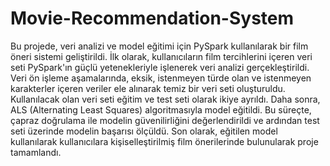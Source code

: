 # Movie-Recommendation-System
 
Bu projede, veri analizi ve model eğitimi için
PySpark kullanılarak bir film öneri sistemi geliştirildi. İlk
olarak, kullanıcıların film tercihlerini içeren veri seti
PySpark'ın güçlü yetenekleriyle işlenerek veri analizi
gerçekleştirildi. Veri ön işleme aşamalarında, eksik,
istenmeyen türde olan ve istenmeyen karakterler içeren
veriler ele alınarak temiz bir veri seti oluşturuldu.
Kullanılacak olan veri seti eğitim ve test seti olarak ikiye
ayrıldı. Daha sonra, ALS (Alternating Least Squares)
algoritmasıyla model eğitildi. Bu süreçte, çapraz doğrulama
ile modelin güvenilirliğini değerlendirildi ve ardından test
seti üzerinde modelin başarısı ölçüldü. Son olarak, eğitilen
model kullanılarak kullanıcılara kişiselleştirilmiş film
önerilerinde bulunularak proje tamamlandı.

